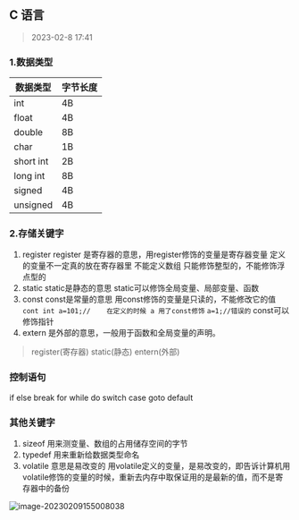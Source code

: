 ## C 语言

> 2023-02-8 17:41

### 1.数据类型
|数据类型|字节长度|
|---|---|
|int | 4B|
|float| 4B|
|double |8B|
|char | 1B|
|short int | 2B|
|long int | 8B|
|signed | 4B|
|unsigned | 4B|

### 2.存储关键字

1. register 
	register 是寄存器的意思，用register修饰的变量是寄存器变量
	定义的变量不一定真的放在寄存器里
	不能定义数组
	只能修饰整型的，不能修饰浮点型的
2. static 
	static是静态的意思
	static可以修饰全局变量、局部变量、函数
3. const
   	const是常量的意思
   	用const修饰的变量是只读的，不能修改它的值
   	```cont int a=101;//	在定义的时候 a 用了const修饰```
   	```a=1;//错误的```
	const可以修饰指针
4. extern 是外部的意思，一般用于函数和全局变量的声明。
> register(寄存器) static(静态) entern(外部)

### 控制语句
if else break for while do switch case goto default

### 其他关键字
1. sizeof
	用来测变量、数组的占用储存空间的字节
2. typedef
	用来重新给数据类型命名
3. volatile 意思是易改变的
	用volatile定义的变量，是易改变的，即告诉计算机用volatile修饰的变量的时候，重新去内存中取保证用的是最新的值，而不是寄存器中的备份



![image-20230209155008038](C:\Users\aaa\AppData\Roaming\Typora\typora-user-images\image-20230209155008038.png)
